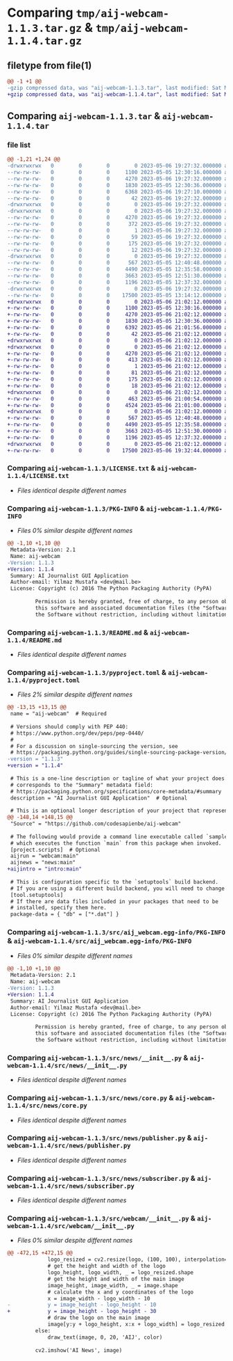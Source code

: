 # Comparing `tmp/aij-webcam-1.1.3.tar.gz` & `tmp/aij-webcam-1.1.4.tar.gz`

## filetype from file(1)

```diff
@@ -1 +1 @@
-gzip compressed data, was "aij-webcam-1.1.3.tar", last modified: Sat May  6 19:27:30 2023, max compression
+gzip compressed data, was "aij-webcam-1.1.4.tar", last modified: Sat May  6 21:02:10 2023, max compression
```

## Comparing `aij-webcam-1.1.3.tar` & `aij-webcam-1.1.4.tar`

### file list

```diff
@@ -1,21 +1,24 @@
-drwxrwxrwx   0        0        0        0 2023-05-06 19:27:32.000000 aij-webcam-1.1.3/
--rw-rw-rw-   0        0        0     1100 2023-05-05 12:30:16.000000 aij-webcam-1.1.3/LICENSE.txt
--rw-rw-rw-   0        0        0     4270 2023-05-06 19:27:32.000000 aij-webcam-1.1.3/PKG-INFO
--rw-rw-rw-   0        0        0     1830 2023-05-05 12:30:36.000000 aij-webcam-1.1.3/README.md
--rw-rw-rw-   0        0        0     6368 2023-05-06 19:27:10.000000 aij-webcam-1.1.3/pyproject.toml
--rw-rw-rw-   0        0        0       42 2023-05-06 19:27:32.000000 aij-webcam-1.1.3/setup.cfg
-drwxrwxrwx   0        0        0        0 2023-05-06 19:27:32.000000 aij-webcam-1.1.3/src/
-drwxrwxrwx   0        0        0        0 2023-05-06 19:27:32.000000 aij-webcam-1.1.3/src/aij_webcam.egg-info/
--rw-rw-rw-   0        0        0     4270 2023-05-06 19:27:32.000000 aij-webcam-1.1.3/src/aij_webcam.egg-info/PKG-INFO
--rw-rw-rw-   0        0        0      372 2023-05-06 19:27:32.000000 aij-webcam-1.1.3/src/aij_webcam.egg-info/SOURCES.txt
--rw-rw-rw-   0        0        0        1 2023-05-06 19:27:32.000000 aij-webcam-1.1.3/src/aij_webcam.egg-info/dependency_links.txt
--rw-rw-rw-   0        0        0       59 2023-05-06 19:27:32.000000 aij-webcam-1.1.3/src/aij_webcam.egg-info/entry_points.txt
--rw-rw-rw-   0        0        0      175 2023-05-06 19:27:32.000000 aij-webcam-1.1.3/src/aij_webcam.egg-info/requires.txt
--rw-rw-rw-   0        0        0       12 2023-05-06 19:27:32.000000 aij-webcam-1.1.3/src/aij_webcam.egg-info/top_level.txt
-drwxrwxrwx   0        0        0        0 2023-05-06 19:27:32.000000 aij-webcam-1.1.3/src/news/
--rw-rw-rw-   0        0        0      567 2023-05-05 12:40:48.000000 aij-webcam-1.1.3/src/news/__init__.py
--rw-rw-rw-   0        0        0     4490 2023-05-05 12:35:58.000000 aij-webcam-1.1.3/src/news/core.py
--rw-rw-rw-   0        0        0     3663 2023-05-05 12:51:30.000000 aij-webcam-1.1.3/src/news/publisher.py
--rw-rw-rw-   0        0        0     1196 2023-05-05 12:37:32.000000 aij-webcam-1.1.3/src/news/subscriber.py
-drwxrwxrwx   0        0        0        0 2023-05-06 19:27:32.000000 aij-webcam-1.1.3/src/webcam/
--rw-rw-rw-   0        0        0    17500 2023-05-05 13:14:12.000000 aij-webcam-1.1.3/src/webcam/__init__.py
+drwxrwxrwx   0        0        0        0 2023-05-06 21:02:12.000000 aij-webcam-1.1.4/
+-rw-rw-rw-   0        0        0     1100 2023-05-05 12:30:16.000000 aij-webcam-1.1.4/LICENSE.txt
+-rw-rw-rw-   0        0        0     4270 2023-05-06 21:02:12.000000 aij-webcam-1.1.4/PKG-INFO
+-rw-rw-rw-   0        0        0     1830 2023-05-05 12:30:36.000000 aij-webcam-1.1.4/README.md
+-rw-rw-rw-   0        0        0     6392 2023-05-06 21:01:56.000000 aij-webcam-1.1.4/pyproject.toml
+-rw-rw-rw-   0        0        0       42 2023-05-06 21:02:12.000000 aij-webcam-1.1.4/setup.cfg
+drwxrwxrwx   0        0        0        0 2023-05-06 21:02:12.000000 aij-webcam-1.1.4/src/
+drwxrwxrwx   0        0        0        0 2023-05-06 21:02:12.000000 aij-webcam-1.1.4/src/aij_webcam.egg-info/
+-rw-rw-rw-   0        0        0     4270 2023-05-06 21:02:12.000000 aij-webcam-1.1.4/src/aij_webcam.egg-info/PKG-INFO
+-rw-rw-rw-   0        0        0      413 2023-05-06 21:02:12.000000 aij-webcam-1.1.4/src/aij_webcam.egg-info/SOURCES.txt
+-rw-rw-rw-   0        0        0        1 2023-05-06 21:02:12.000000 aij-webcam-1.1.4/src/aij_webcam.egg-info/dependency_links.txt
+-rw-rw-rw-   0        0        0       81 2023-05-06 21:02:12.000000 aij-webcam-1.1.4/src/aij_webcam.egg-info/entry_points.txt
+-rw-rw-rw-   0        0        0      175 2023-05-06 21:02:12.000000 aij-webcam-1.1.4/src/aij_webcam.egg-info/requires.txt
+-rw-rw-rw-   0        0        0       18 2023-05-06 21:02:12.000000 aij-webcam-1.1.4/src/aij_webcam.egg-info/top_level.txt
+drwxrwxrwx   0        0        0        0 2023-05-06 21:02:12.000000 aij-webcam-1.1.4/src/intro/
+-rw-rw-rw-   0        0        0      463 2023-05-06 21:00:54.000000 aij-webcam-1.1.4/src/intro/__init__.py
+-rw-rw-rw-   0        0        0     4524 2023-05-06 21:01:00.000000 aij-webcam-1.1.4/src/intro/intro.py
+drwxrwxrwx   0        0        0        0 2023-05-06 21:02:12.000000 aij-webcam-1.1.4/src/news/
+-rw-rw-rw-   0        0        0      567 2023-05-05 12:40:48.000000 aij-webcam-1.1.4/src/news/__init__.py
+-rw-rw-rw-   0        0        0     4490 2023-05-05 12:35:58.000000 aij-webcam-1.1.4/src/news/core.py
+-rw-rw-rw-   0        0        0     3663 2023-05-05 12:51:30.000000 aij-webcam-1.1.4/src/news/publisher.py
+-rw-rw-rw-   0        0        0     1196 2023-05-05 12:37:32.000000 aij-webcam-1.1.4/src/news/subscriber.py
+drwxrwxrwx   0        0        0        0 2023-05-06 21:02:12.000000 aij-webcam-1.1.4/src/webcam/
+-rw-rw-rw-   0        0        0    17500 2023-05-06 19:32:44.000000 aij-webcam-1.1.4/src/webcam/__init__.py
```

### Comparing `aij-webcam-1.1.3/LICENSE.txt` & `aij-webcam-1.1.4/LICENSE.txt`

 * *Files identical despite different names*

### Comparing `aij-webcam-1.1.3/PKG-INFO` & `aij-webcam-1.1.4/PKG-INFO`

 * *Files 0% similar despite different names*

```diff
@@ -1,10 +1,10 @@
 Metadata-Version: 2.1
 Name: aij-webcam
-Version: 1.1.3
+Version: 1.1.4
 Summary: AI Journalist GUI Application
 Author-email: Yilmaz Mustafa <dev@mail.be>
 License: Copyright (c) 2016 The Python Packaging Authority (PyPA)
         
         Permission is hereby granted, free of charge, to any person obtaining a copy of
         this software and associated documentation files (the "Software"), to deal in
         the Software without restriction, including without limitation the rights to
```

### Comparing `aij-webcam-1.1.3/README.md` & `aij-webcam-1.1.4/README.md`

 * *Files identical despite different names*

### Comparing `aij-webcam-1.1.3/pyproject.toml` & `aij-webcam-1.1.4/pyproject.toml`

 * *Files 2% similar despite different names*

```diff
@@ -13,15 +13,15 @@
 name = "aij-webcam"  # Required
 
 # Versions should comply with PEP 440:
 # https://www.python.org/dev/peps/pep-0440/
 #
 # For a discussion on single-sourcing the version, see
 # https://packaging.python.org/guides/single-sourcing-package-version/
-version = "1.1.3"
+version = "1.1.4"
 
 # This is a one-line description or tagline of what your project does. This
 # corresponds to the "Summary" metadata field:
 # https://packaging.python.org/specifications/core-metadata/#summary
 description = "AI Journalist GUI Application"  # Optional
 
 # This is an optional longer description of your project that represents
@@ -148,14 +148,15 @@
 "Source" = "https://github.com/codesapienbe/aij-webcam"
 
 # The following would provide a command line executable called `sample`
 # which executes the function `main` from this package when invoked.
 [project.scripts]  # Optional
 aijrun = "webcam:main"
 aijnews = "news:main"
+aijintro = "intro:main"
 
 # This is configuration specific to the `setuptools` build backend.
 # If you are using a different build backend, you will need to change this.
 [tool.setuptools]
 # If there are data files included in your packages that need to be
 # installed, specify them here.
 package-data = { "db" = ["*.dat"] }
```

### Comparing `aij-webcam-1.1.3/src/aij_webcam.egg-info/PKG-INFO` & `aij-webcam-1.1.4/src/aij_webcam.egg-info/PKG-INFO`

 * *Files 0% similar despite different names*

```diff
@@ -1,10 +1,10 @@
 Metadata-Version: 2.1
 Name: aij-webcam
-Version: 1.1.3
+Version: 1.1.4
 Summary: AI Journalist GUI Application
 Author-email: Yilmaz Mustafa <dev@mail.be>
 License: Copyright (c) 2016 The Python Packaging Authority (PyPA)
         
         Permission is hereby granted, free of charge, to any person obtaining a copy of
         this software and associated documentation files (the "Software"), to deal in
         the Software without restriction, including without limitation the rights to
```

### Comparing `aij-webcam-1.1.3/src/news/__init__.py` & `aij-webcam-1.1.4/src/news/__init__.py`

 * *Files identical despite different names*

### Comparing `aij-webcam-1.1.3/src/news/core.py` & `aij-webcam-1.1.4/src/news/core.py`

 * *Files identical despite different names*

### Comparing `aij-webcam-1.1.3/src/news/publisher.py` & `aij-webcam-1.1.4/src/news/publisher.py`

 * *Files identical despite different names*

### Comparing `aij-webcam-1.1.3/src/news/subscriber.py` & `aij-webcam-1.1.4/src/news/subscriber.py`

 * *Files identical despite different names*

### Comparing `aij-webcam-1.1.3/src/webcam/__init__.py` & `aij-webcam-1.1.4/src/webcam/__init__.py`

 * *Files 0% similar despite different names*

```diff
@@ -472,15 +472,15 @@
             logo_resized = cv2.resize(logo, (100, 100), interpolation=cv2.INTER_AREA)
             # get the height and width of the logo
             logo_height, logo_width, _ = logo_resized.shape
             # get the height and width of the main image
             image_height, image_width, _ = image.shape
             # calculate the x and y coordinates of the logo
             x = image_width - logo_width - 10
-            y = image_height - logo_height - 10
+            y = image_height - logo_height - 30
             # draw the logo on the main image
             image[y:y + logo_height, x:x + logo_width] = logo_resized
         else:
             draw_text(image, 0, 20, 'AIJ', color)
 
         cv2.imshow('AI News', image)
```

